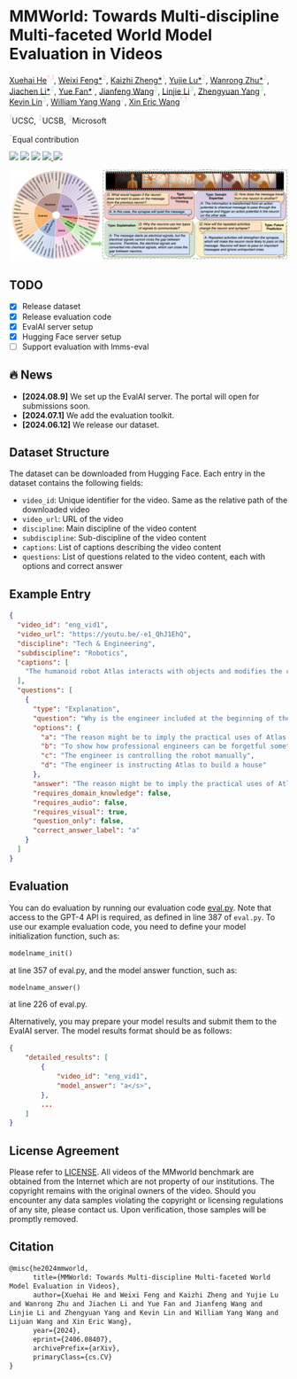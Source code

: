 # MMWorld: Towards Multi-discipline Multi-faceted World Model Evaluation in Videos

[Xuehai He](https://sheehan1230.github.io/)<sup style="color: #FFB6C1;">†,1</sup>, [Weixi Feng*](https://weixi-feng.github.io/)<sup style="color: #ADD8E6;">2</sup>, [Kaizhi Zheng*](https://kzzheng.github.io/)<sup style="color: #FFB6C1;">1</sup>, [Yujie Lu*](https://yujielu10.github.io/)<sup style="color: #ADD8E6;">2</sup>, [Wanrong Zhu*](https://wanrong-zhu.com/)<sup style="color: #ADD8E6;">2</sup>, [Jiachen Li*](https://sites.google.com/view/jiachenli/)<sup style="color: #ADD8E6;">2</sup>, [Yue Fan*](http://www.yfan.site/)<sup style="color: #FFB6C1;">1</sup>, [Jianfeng Wang](https://scholar.google.com/citations?user=vJWEw_8AAAAJ&hl=en)<sup style="color: #90EE90;">3</sup>, [Linjie Li](https://www.linkedin.com/in/linjie-li/)<sup style="color: #90EE90;">3</sup>, [Zhengyuan Yang](https://zyang-ur.github.io/)<sup style="color: #90EE90;">3</sup>, [Kevin Lin](https://sites.google.com/site/kevinlin311tw/me)<sup style="color: #90EE90;">3</sup>, [William Yang Wang](https://sites.cs.ucsb.edu/~william/)<sup style="color: #ADD8E6;">2</sup>, [Xin Eric Wang](https://eric-xw.github.io/)<sup style="color: #FFB6C1;">†,1</sup>


<sup style="color: #FFB6C1;">1</sup>UCSC, <sup style="color: #FFB6C1;">2</sup>UCSB, <sup style="color: #FFB6C1;">3</sup>Microsoft

<sup style="color: #FFB6C1;">*</sup>Equal contribution

<a href='https://arxiv.org/abs/2406.08407'><img src='https://img.shields.io/badge/Paper-Arxiv-red'></a> <a href='https://mmworld-bench.github.io/'><img src='https://img.shields.io/badge/Project-Page-green'></a> <a href='https://huggingface.co/datasets/Xuehai/MMWorld'><img src='https://img.shields.io/badge/🤗-Dataset-blue'></a> <a href='https://eval.ai/web/challenges/challenge-page/2359'><img src='https://img.shields.io/badge/EvalAI-Challenge-orange'>
<a href='https://huggingface.co/spaces/Xuehai/MMWorld'><img src='https://img.shields.io/badge/Space-HuggingFace-yellow'>
</a>

![Teaser figure](figures/teaser.png)


## TODO
- [x] Release dataset
- [x] Release evaluation code  
- [x] EvalAI server setup
- [x] Hugging Face server setup
- [ ] Support evaluation with lmms-eval

## :fire: News
* **[2024.08.9]** We set up the EvalAI server. The portal will open for submissions soon.
* **[2024.07.1]** We add the evaluation toolkit.
* **[2024.06.12]** We release our dataset.



## Dataset Structure
The dataset can be downloaded from Hugging Face.
Each entry in the dataset contains the following fields:
- `video_id`: Unique identifier for the video. Same as the relative path of the downloaded video
- `video_url`: URL of the video
- `discipline`: Main discipline of the video content
- `subdiscipline`: Sub-discipline of the video content
- `captions`: List of captions describing the video content
- `questions`: List of questions related to the video content, each with options and correct answer


## Example Entry

```json
{
  "video_id": "eng_vid1",
  "video_url": "https://youtu.be/-e1_QhJ1EhQ",
  "discipline": "Tech & Engineering",
  "subdiscipline": "Robotics",
  "captions": [
    "The humanoid robot Atlas interacts with objects and modifies the course to reach its goal."
  ],
  "questions": [
    {
      "type": "Explanation",
      "question": "Why is the engineer included at the beginning of the video?",
      "options": {
        "a": "The reason might be to imply the practical uses of Atlas in a commercial setting, to be an assistant who can perform complex tasks",
        "b": "To show how professional engineers can be forgetful sometimes",
        "c": "The engineer is controlling the robot manually",
        "d": "The engineer is instructing Atlas to build a house"
      },
      "answer": "The reason might be to imply the practical uses of Atlas in a commercial setting, to be an assistant who can perform complex tasks",
      "requires_domain_knowledge": false,
      "requires_audio": false,
      "requires_visual": true,
      "question_only": false,
      "correct_answer_label": "a"
    }
  ]
}
```


## Evaluation

You can do evaluation by running our evaluation code [eval.py](evaluation/eval.py). Note that access to the GPT-4 API is required, as defined in line 387 of `eval.py`.
To use our example evaluation code, you need to define your model initialization function, such as:
```python
modelname_init()
```
at line 357 of eval.py, and the model answer function, such as:
```python
modelname_answer()
``` 
at line 226 of eval.py.

Alternatively, you may prepare your model results and submit them to the EvalAI server. The model results format should be as follows:

```json
{
    "detailed_results": [
        {
            "video_id": "eng_vid1",
            "model_answer": "a</s>",
        },
        ...
    ]
}
```




## License Agreement
Please refer to [LICENSE](./LICENSE.md).
All videos of the MMworld benchmark are obtained from the Internet which are not property of our institutions. The copyright remains with the original owners of the video.
Should you encounter any data samples violating the copyright or licensing regulations of any site, please contact us. Upon verification, those samples will be promptly removed.


## Citation
```
@misc{he2024mmworld,
      title={MMWorld: Towards Multi-discipline Multi-faceted World Model Evaluation in Videos}, 
      author={Xuehai He and Weixi Feng and Kaizhi Zheng and Yujie Lu and Wanrong Zhu and Jiachen Li and Yue Fan and Jianfeng Wang and Linjie Li and Zhengyuan Yang and Kevin Lin and William Yang Wang and Lijuan Wang and Xin Eric Wang},
      year={2024},
      eprint={2406.08407},
      archivePrefix={arXiv},
      primaryClass={cs.CV}
}
```
